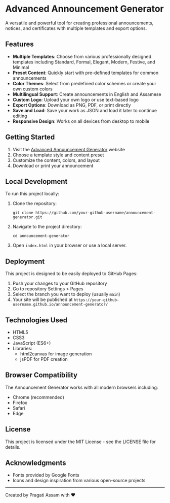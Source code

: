 # Advanced Announcement Generator

A versatile and powerful tool for creating professional announcements, notices, and certificates with multiple templates and export options.

## Features

- **Multiple Templates**: Choose from various professionally designed templates including Standard, Formal, Elegant, Modern, Festive, and Minimal
- **Preset Content**: Quickly start with pre-defined templates for common announcements
- **Color Themes**: Select from predefined color schemes or create your own custom colors
- **Multilingual Support**: Create announcements in English and Assamese
- **Custom Logo**: Upload your own logo or use text-based logo
- **Export Options**: Download as PNG, PDF, or print directly
- **Save and Load**: Save your work as JSON and load it later to continue editing
- **Responsive Design**: Works on all devices from desktop to mobile

## Getting Started

1. Visit the [Advanced Announcement Generator](https://your-github-username.github.io/announcement-generator/) website
2. Choose a template style and content preset
3. Customize the content, colors, and layout
4. Download or print your announcement

## Local Development

To run this project locally:

1. Clone the repository:
   ```
   git clone https://github.com/your-github-username/announcement-generator.git
   ```

2. Navigate to the project directory:
   ```
   cd announcement-generator
   ```

3. Open `index.html` in your browser or use a local server.

## Deployment

This project is designed to be easily deployed to GitHub Pages:

1. Push your changes to your GitHub repository
2. Go to repository Settings > Pages
3. Select the branch you want to deploy (usually `main`)
4. Your site will be published at `https://your-github-username.github.io/announcement-generator/`

## Technologies Used

- HTML5
- CSS3
- JavaScript (ES6+)
- Libraries:
  - html2canvas for image generation
  - jsPDF for PDF creation

## Browser Compatibility

The Announcement Generator works with all modern browsers including:
- Chrome (recommended)
- Firefox
- Safari
- Edge

## License

This project is licensed under the MIT License - see the LICENSE file for details.

## Acknowledgments

- Fonts provided by Google Fonts
- Icons and design inspiration from various open-source projects

---

Created by Pragati Assam with ❤️ 